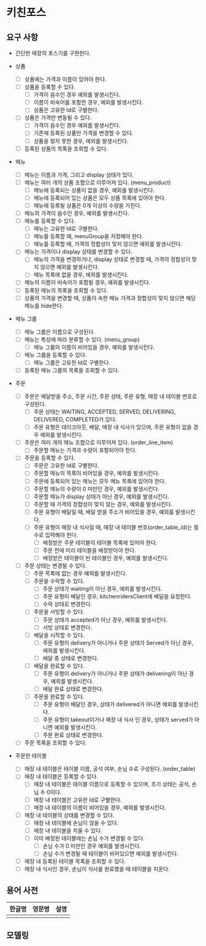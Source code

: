 # 키친포스

## 요구 사항

- 간단한 매장의 포스기를 구현한다.

- 상품
  - [ ] 상품에는 가격과 이름이 있어야 한다.
  - [ ] 상품을 등록할 수 있다.
    - [ ] 가격이 음수인 경우 예외를 발생시킨다.
    - [ ] 이름이 비속어를 포함한 경우, 예외를 발생시킨다.
    - [ ] 상품은 고유한 Id로 구별한다.
  - [ ] 상품은 가격만 변동될 수 있다.
    - [ ] 가격이 음수인 경우 예외를 발생시킨다.
    - [ ] 기존에 등록된 상품만 가격을 변경할 수 있다.
    - [ ] 상품을 찾지 못한 경우, 예외를 발생시킨다.
  - [ ] 등록된 상품의 목록을 조회할 수 있다.
  
- 메뉴
  - [ ] 메뉴는 이름과 가격, 그리고 display 상태가 있다.
  - [ ] 메뉴는 여러 개의 상품 조합으로 이루어져 있다. (menu_product)
    - [ ] 메뉴에 등록되는 상품이 없을 경우, 예외를 발생시킨다.
    - [ ] 메뉴에 등록되어 있는 상품은 모두 상품 목록에 있어야 한다.
    - [ ] 메뉴에 등록될 상품은 0개 이상의 수량을 가진다.
  - [ ] 메뉴의 가격이 음수인 경우, 예외를 발생시킨다.
  - [ ] 메뉴를 등록할 수 있다.
    - [ ] 메뉴는 고유한 Id로 구별한다.
    - [ ] 메뉴를 등록할 때, menuGroup을 지정해야 한다.
    - [ ] 메뉴를 등록할 때, 가격의 정합성이 맞지 않으면 예외를 발생시킨다.
  - [ ] 메뉴는 가격이나 display 상태를 변경할 수 있다.
    - [ ] 메뉴의 가격을 변경하거나, display 상태로 변경할 때, 가격의 정합성이 맞지 않으면 예외를 발생시킨다.
    - [ ] 메뉴 목록에 없을 경우, 예외를 발생시킨다.
  - [ ] 메뉴의 이름이 비속어가 포함될 경우, 예외를 발생시킨다.
  - [ ] 등록된 메뉴의 목록을 조회할 수 있다.
  - [ ] 상품의 가격을 변경할 때, 상품이 속한 메뉴 가격과 정합성이 맞지 않으면 해당 메뉴를 hide한다. 

- 메뉴 그룹
  - [ ] 메뉴 그룹은 이름으로 구성된다.
  - [ ] 메뉴는 특성에 따라 분류할 수 있다. (menu_group)
    - [ ] 메뉴 그룹의 이름이 비어있을 경우, 예외를 발생시킨다.
  - [ ] 메뉴 그룹을 등록할 수 있다.
    - [ ] 메뉴 그룹은 고유한 Id로 구별한다. 
  - [ ] 등록된 메뉴 그룹의 목록을 조회할 수 있다.

- 주문
  - [ ] 주문은 배달받을 주소, 주문 시간, 주문 상태, 주문 유형, 매장 내 테이블 번호로 구성된다.
    - [ ] 주문 상태는 WAITING, ACCEPTED, SERVED, DELIVERING, DELIVERED, COMPLETED가 있다.
    - [ ] 주문 유형은 테이크아웃, 배달, 매장 내 식사가 있으며, 주문 유형이 없을 경우 예외를 발생시킨다.
  - [ ] 주문은 여러 개의 메뉴 조합으로 이루어져 있다. (order_line_item)
    - [ ] 주문할 메뉴는 가격과 수량이 포함되어야 한다.
  - [ ] 주문을 등록할 수 있다.
    - [ ] 주문은 고유한 Id로 구별한다.
    - [ ] 주문할 메뉴의 목록이 비어있을 경우, 예외를 발생시킨다.
    - [ ] 주문에 등록되어 있는 메뉴는 모두 메뉴 목록에 있어야 한다.
    - [ ] 주문할 메뉴의 수량이 0 미만인 경우, 예외를 발생시킨다.
    - [ ] 주문할 메뉴가 display 상태가 아닌 경우, 예외를 발생시킨다.
    - [ ] 주문할 때 가격의 정합성이 맞지 않는 경우, 예외를 발생시킨다.
    - [ ] 주문 유형이 배달일 때, 배달 받을 주소가 비어있을 경우, 예외를 발생시킨다.
    - [ ] 주문 유형이 매장 내 식사일 때, 매장 내 테이블 번호(order_table_id)는 필수로 입력해야 한다.
      - [ ] 배정받은 주문 테이블이 테이블 목록에 있어야 한다.
      - [ ] 주문 전에 미리 테이블을 배정받아야 한다.
      - [ ] 배정받은 테이블이 빈 테이블인 경우, 예외를 발생시킨다.
  - [ ] 주문 상태는 변경될 수 있다.
    - [ ] 주문 목록에 없는 경우 예외를 발생시킨다.
    - [ ] 주문을 수락할 수 있다.
      - [ ] 주문 상태가 waiting이 아닌 경우, 예외를 발생시킨다.
      - [ ] 주문 유형이 배달인 경우, kitchenridersClient에 배달을 요청한다.
      - [ ] 수락 상태로 변경한다.
    - [ ] 주문을 서빙할 수 있다.
      - [ ] 주문 상태가 accepted가 아닌 경우, 예외를 발생시킨다.
      - [ ] 서빙 상태로 변경한다.
    - [ ] 배달을 시작할 수 있다.
      - [ ] 주문 유형이 delivery가 아니거나 주문 상태가 Served가 아닌 경우, 예외를 발생시킨다.
      - [ ] 배달 중 상태로 변경한다.
    - [ ] 배달을 완료할 수 있다.
      - [ ] 주문 유형이 delivery가 아니거나 주문 상태가 delivering이 아닌 경우, 예외를 발생시킨다.
      - [ ] 배달 완료 상태로 변경한다.
    - [ ] 주문을 완료할 수 있다.
      - [ ] 주문 유형이 배달인 경우, 상태가 delivered가 아니면 예외를 발생시킨다.
      - [ ] 주문 유형이 takeout이거나 매장 내 식사 인 경우, 상태가 served가 아니면 예외를 발생시킨다.
      - [ ] 주문 완료 상태로 변경한다. 
  - [ ] 주문 목록을 조회할 수 있다.

- 주문한 테이블
  - [ ] 매장 내 테이블은 테이블 이름, 공석 여부, 손님 수로 구성된다. (order_table)
  - [ ] 매장 내 테이블은 등록할 수 있다.
    - [ ] 매장 내 테이블은 테이블 이름으로 등록할 수 있으며, 초기 상태는 공석, 손님 수 0이다.
    - [ ] 매장 내 테이블은 고유한 Id로 구별한다.
    - [ ] 매장 내 테이블의 이름이 비어있을 경우, 예외를 발생시킨다.
  - [ ] 매장 내 테이블의 상태를 변경할 수 있다.
    - [ ] 매장 내 테이블에 손님이 앉을 수 있다.
    - [ ] 매장 내 테이블을 치울 수 있다.
    - [ ] 이미 배정된 테이블에는 손님 수가 변경될 수 있다.
      - [ ] 손님 수가 0 미만인 경우 예외를 발생시킨다.
      - [ ] 손님 수가 변경될 때 테이블이 비어있으면 예외를 발생시킨다.
  - [ ] 매장 내 등록된 테이블 목록을 조회할 수 있다.
  - [ ] 매장 내 식사인 경우, 손님이 식사를 완료했을 때 테이블을 치운다.

## 용어 사전

| 한글명 | 영문명 | 설명 |
| --- | --- | --- |
|  |  |  |

## 모델링
